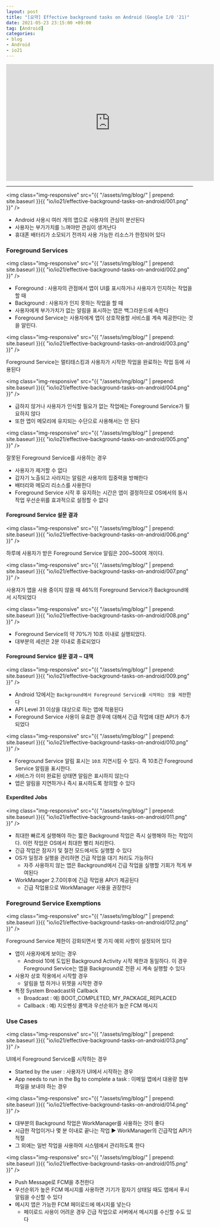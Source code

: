 ```yaml
---
layout: post
title: "[요약] Effective background tasks on Android (Google I/O '21)"
date: 2021-05-23 23:15:00 +09:00
tag: [Android]
categories:
- blog
- Android
- io21
---
```


<div class="youtube">
  <iframe width="560" height="315" src="https://www.youtube.com/embed/IqnCqHyu1E4" frameborder="0" allow="accelerometer; autoplay; encrypted-media; gyroscope; picture-in-picture" allowfullscreen></iframe>
</div>

<!--more-->

- - -

<img class="img-responsive" src="{{ "/assets/img/blog/" | prepend: site.baseurl }}{{ "io/io21/effective-background-tasks-on-android/001.png" }}" /> 

- Android 사용시 여러 개의 앱으로 사용자의 관심이 분산된다
- 사용자는 부가가치를 느껴야만 관심이 생겨난다
- 휴대폰 배터리가 소모되기 전까지 사용 가능한 리소스가 한정되어 있다

### Foreground Services

<img class="img-responsive" src="{{ "/assets/img/blog/" | prepend: site.baseurl }}{{ "io/io21/effective-background-tasks-on-android/002.png" }}" /> 

- Foreground : 사용자의 관점에서 앱이 UI를 표시하거나 사용자가 인지하는 작업을 할 때
- Background : 사용자가 인지 못하는 작업을 할 때
- 사용자에게 부가가치가 없는 알림을 표시하는 앱은 백그라운드에 속한다
- Foreground Service는 사용자에게 앱이 상호작용할 서비스를 계속 제공한다는 것을 알린다.

<img class="img-responsive" src="{{ "/assets/img/blog/" | prepend: site.baseurl }}{{ "io/io21/effective-background-tasks-on-android/003.png" }}" /> 

Foreground Service는 멀티태스킹과 사용자가 시작한 작업을 완료하는 작업 등에 사용된다

<img class="img-responsive" src="{{ "/assets/img/blog/" | prepend: site.baseurl }}{{ "io/io21/effective-background-tasks-on-android/004.png" }}" /> 

- 급하지 않거나 사용자가 인식할 필요가 없는 작업에는 Foreground Service가 필요하지 않다
- 또한 앱이 메모리에 유지되는 수단으로 사용해서는 안 된다

<img class="img-responsive" src="{{ "/assets/img/blog/" | prepend: site.baseurl }}{{ "io/io21/effective-background-tasks-on-android/005.png" }}" /> 

잘못된 Foreground Service를 사용하는 경우

- 사용자가 제거할 수 없다
- 갑자기 노출되고 사라지는 알림은 사용자의 집중력을 방해한다
- 배터리와 메모리 리소스를 사용한다
- Foreground Service 시작 후 유지하는 시간은 앱이 결정하므로 OS에서의 동시 작업 우선순위를 효과적으로 설정할 수 없다

#### Foreground Service 설문 결과

<img class="img-responsive" src="{{ "/assets/img/blog/" | prepend: site.baseurl }}{{ "io/io21/effective-background-tasks-on-android/006.png" }}" /> 

하루에 사용자가 받은 Foreground Service 알림은 200~500여 개이다.

<img class="img-responsive" src="{{ "/assets/img/blog/" | prepend: site.baseurl }}{{ "io/io21/effective-background-tasks-on-android/007.png" }}" /> 

사용자가 앱을 사용 중이지 않을 때 46%의 Foreground Service가 Background에서 시작되었다

<img class="img-responsive" src="{{ "/assets/img/blog/" | prepend: site.baseurl }}{{ "io/io21/effective-background-tasks-on-android/008.png" }}" /> 

- Foreground Service의 약 70%가 10초 이내로 실행되었다.
- 대부분의 세션은 2분 이내로 종료되었다

#### Foreground Service 설문 결과 ~ 대책

<img class="img-responsive" src="{{ "/assets/img/blog/" | prepend: site.baseurl }}{{ "io/io21/effective-background-tasks-on-android/009.png" }}" /> 

- Android 12에서는 `Background에서 Foreground Service를 시작하는 것을 제한`한다
- API Level 31 이상을 대상으로 하는 앱에 적용된다
- Foreground Service 사용이 유효한 경우에 대해서 긴급 작업에 대한 API가 추가되었다

<img class="img-responsive" src="{{ "/assets/img/blog/" | prepend: site.baseurl }}{{ "io/io21/effective-background-tasks-on-android/010.png" }}" /> 

- Foreground Service 알림 표시는 `10초` 지연시킬 수 있다. 즉 10초간 Foreground Service 알림을 표시한다.
- 서비스가 이미 완료된 상태면 알림은 표시하지 않는다
- 앱은 알림을 지연하거나 즉시 표시하도록 정의할 수 있다

#### Experdited Jobs

<img class="img-responsive" src="{{ "/assets/img/blog/" | prepend: site.baseurl }}{{ "io/io21/effective-background-tasks-on-android/011.png" }}" /> 

- 최대한 빠르게 실행해야 하는 짧은 Background 작업은 즉시 실행해야 하는 작업이다. 이런 작업은 OS에서 최대한 빨리 처리한다. 
- 긴급 작업은 잠자기 및 절전 모드에서도 실행할 수 있다
- OS가 일정과 실행을 관리하면 긴급 작업을 대기 처리도 가능하다
  - 자주 사용하지 않는 앱은 Background에서 긴급 작업을 실행할 기회가 적게 부여된다
- WorkManager 2.7.0이후에 긴급 작업용 API가 제공된다
  - 긴급 작업용으로 WorkManager 사용을 권장한다

### Foreground Service Exemptions

<img class="img-responsive" src="{{ "/assets/img/blog/" | prepend: site.baseurl }}{{ "io/io21/effective-background-tasks-on-android/012.png" }}" /> 

Foreground Service 제한이 강화되면서 몇 가지 예외 사항이 설정되어 있다

- 앱이 사용자에게 보이는 경우
  - Android 10에 도입된 Background Activity 시작 제한과 동일하다. 이 경우 Foreground Service는 앱을 Background로 전환 시 계속 실행할 수 있다
- 사용자 상호 작용에서 시작할 경우
  - 알림을 탭 하거나 위젯을 시작한 경우
- 특정 System Broadcast와 Callback
  - Broadcast : 예) BOOT_COMPLETED, MY_PACKAGE_REPLACED
  - Callback : 예) 지오펜싱 콜백과 우선순위가 높은 FCM 메시지

### Use Cases

<img class="img-responsive" src="{{ "/assets/img/blog/" | prepend: site.baseurl }}{{ "io/io21/effective-background-tasks-on-android/013.png" }}" /> 

UI에서 Foreground Service를 시작하는 경우

- Started by the user : 사용자가 UI에서 시작하는 경우
- App needs to run in the Bg to complete a task : 이메일 앱에서 대용량 첨부 파일을 보내야 하는 경우

<img class="img-responsive" src="{{ "/assets/img/blog/" | prepend: site.baseurl }}{{ "io/io21/effective-background-tasks-on-android/014.png" }}" /> 

- 대부분의 Background 작업은 WorkManager를 사용하는 것이 좋다
- 시급한 작업이거나 몇 분 이내로 끝나는 작업 ▶ WorkManager의 긴급작업 API가 적절
- 그 외에는 일반 작업을 사용하여 시스템에서 관리하도록 한다

<img class="img-responsive" src="{{ "/assets/img/blog/" | prepend: site.baseurl }}{{ "io/io21/effective-background-tasks-on-android/015.png" }}" /> 

- Push Message로 FCM을 추천한다
- 우선순위가 높은 FCM 메시지를 사용하면 기기가 잠자기 상태일 때도 앱에서 푸시 알림을 수신할 수 있다
- 메시지 앱은 가능한 FCM 페이로드에 메시지를 넣는다
  - 페이로드 사용이 어려운 경우 긴급 작업으로 서버에서 메시지를 수신할 수도 있다
